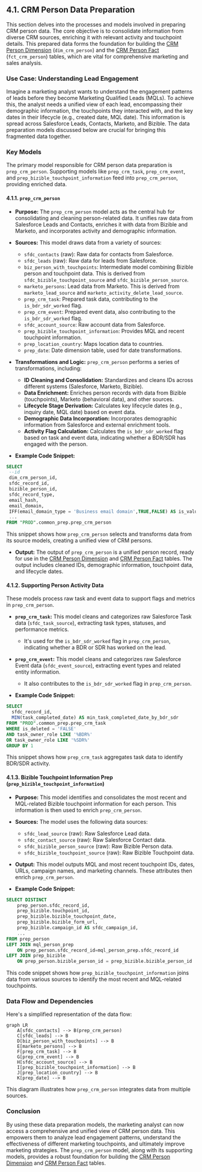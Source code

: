 ## 4.1. CRM Person Data Preparation

This section delves into the processes and models involved in preparing CRM person data. The core objective is to consolidate information from diverse CRM sources, enriching it with relevant activity and touchpoint details. This prepared data forms the foundation for building the [CRM Person Dimension](chapter_320.md) (`dim_crm_person`) and the [CRM Person Fact](chapter_320.md) (`fct_crm_person`) tables, which are vital for comprehensive marketing and sales analysis.

### Use Case: Understanding Lead Engagement

Imagine a marketing analyst wants to understand the engagement patterns of leads before they become Marketing Qualified Leads (MQLs). To achieve this, the analyst needs a unified view of each lead, encompassing their demographic information, the touchpoints they interacted with, and the key dates in their lifecycle (e.g., created date, MQL date). This information is spread across Salesforce Leads, Contacts, Marketo, and Bizible. The data preparation models discussed below are crucial for bringing this fragmented data together.

### Key Models

The primary model responsible for CRM person data preparation is `prep_crm_person`. Supporting models like `prep_crm_task`, `prep_crm_event`, and `prep_bizible_touchpoint_information` feed into `prep_crm_person`, providing enriched data.

#### 4.1.1. `prep_crm_person`

*   **Purpose:** The `prep_crm_person` model acts as the central hub for consolidating and cleaning person-related data. It unifies raw data from Salesforce Leads and Contacts, enriches it with data from Bizible and Marketo, and incorporates activity and demographic information.

*   **Sources:** This model draws data from a variety of sources:
    *   `sfdc_contacts` (raw): Raw data for contacts from Salesforce.
    *   `sfdc_leads` (raw): Raw data for leads from Salesforce.
    *   `biz_person_with_touchpoints`: Intermediate model combining Bizible person and touchpoint data. This is derived from `sfdc_bizible_touchpoint_source` and `sfdc_bizible_person_source`.
    *   `marketo_persons`: Lead data from Marketo. This is derived from `marketo_lead_source` and `marketo_activity_delete_lead_source`.
    *   `prep_crm_task`: Prepared task data, contributing to the `is_bdr_sdr_worked` flag.
    *   `prep_crm_event`: Prepared event data, also contributing to the `is_bdr_sdr_worked` flag.
    *   `sfdc_account_source`: Raw account data from Salesforce.
    *   `prep_bizible_touchpoint_information`: Provides MQL and recent touchpoint information.
    *   `prep_location_country`: Maps location data to countries.
    *    `prep_date`: Date dimension table, used for date transformations.

*   **Transformations and Logic:** `prep_crm_person` performs a series of transformations, including:
    *   **ID Cleaning and Consolidation:** Standardizes and cleans IDs across different systems (Salesforce, Marketo, Bizible).
    *   **Data Enrichment:** Enriches person records with data from Bizible (touchpoints), Marketo (behavioral data), and other sources.
    *   **Lifecycle Stage Derivation:** Calculates key lifecycle dates (e.g., inquiry date, MQL date) based on event data.
    *   **Demographic Data Incorporation:** Incorporates demographic information from Salesforce and external enrichment tools.
    *   **Activity Flag Calculation:** Calculates the `is_bdr_sdr_worked` flag based on task and event data, indicating whether a BDR/SDR has engaged with the person.

*   **Example Code Snippet:**

 ```sql
 SELECT
  --id
  dim_crm_person_id,
  sfdc_record_id,
  bizible_person_id,
  sfdc_record_type,
  email_hash,
  email_domain,
  IFF(email_domain_type = 'Business email domain',TRUE,FALSE) AS is_valuable_signup,
  ...
 FROM "PROD".common_prep.prep_crm_person
 ```

This snippet shows how `prep_crm_person` selects and transforms data from its source models, creating a unified view of CRM persons.

*   **Output:** The output of `prep_crm_person` is a unified person record, ready for use in the [CRM Person Dimension](chapter_320.md) and [CRM Person Fact](chapter_320.md) tables. The output includes cleaned IDs, demographic information, touchpoint data, and lifecycle dates.

#### 4.1.2. Supporting Person Activity Data

These models process raw task and event data to support flags and metrics in `prep_crm_person`.

*   **`prep_crm_task`:** This model cleans and categorizes raw Salesforce Task data (`sfdc_task_source`), extracting task types, statuses, and performance metrics.

    *   It's used for the `is_bdr_sdr_worked` flag in `prep_crm_person`, indicating whether a BDR or SDR has worked on the lead.

*   **`prep_crm_event`:** This model cleans and categorizes raw Salesforce Event data (`sfdc_event_source`), extracting event types and related entity information.

    *   It also contributes to the `is_bdr_sdr_worked` flag in `prep_crm_person`.

*   **Example Code Snippet:**

```sql
SELECT
  sfdc_record_id,
  MIN(task_completed_date) AS min_task_completed_date_by_bdr_sdr
FROM "PROD".common_prep.prep_crm_task
WHERE is_deleted = 'FALSE'
AND task_owner_role LIKE '%BDR%'
OR task_owner_role LIKE '%SDR%'
GROUP BY 1
```

This snippet shows how `prep_crm_task` aggregates task data to identify BDR/SDR activity.

#### 4.1.3. Bizible Touchpoint Information Prep (`prep_bizible_touchpoint_information`)

*   **Purpose:** This model identifies and consolidates the most recent and MQL-related Bizible touchpoint information for each person. This information is then used to enrich `prep_crm_person`.

*   **Sources:** The model uses the following data sources:
    *   `sfdc_lead_source` (raw): Raw Salesforce Lead data.
    *   `sfdc_contact_source` (raw): Raw Salesforce Contact data.
    *   `sfdc_bizible_person_source` (raw): Raw Bizible Person data.
    *   `sfdc_bizible_touchpoint_source` (raw): Raw Bizible Touchpoint data.

*   **Output:** This model outputs MQL and most recent touchpoint IDs, dates, URLs, campaign names, and marketing channels. These attributes then enrich `prep_crm_person`.

*   **Example Code Snippet:**

```sql
SELECT DISTINCT
    prep_person.sfdc_record_id,
    prep_bizible.touchpoint_id,
    prep_bizible.bizible_touchpoint_date,
    prep_bizible.bizible_form_url,
    prep_bizible.campaign_id AS sfdc_campaign_id,
    ...
FROM prep_person
LEFT JOIN mql_person_prep
    ON prep_person.sfdc_record_id=mql_person_prep.sfdc_record_id
LEFT JOIN prep_bizible
    ON prep_person.bizible_person_id = prep_bizible.bizible_person_id
```

This code snippet shows how `prep_bizible_touchpoint_information` joins data from various sources to identify the most recent and MQL-related touchpoints.

### Data Flow and Dependencies

Here's a simplified representation of the data flow:

```mermaid
graph LR
    A[sfdc_contacts] --> B(prep_crm_person)
    C[sfdc_leads] --> B
    D[biz_person_with_touchpoints] --> B
    E[marketo_persons] --> B
    F[prep_crm_task] --> B
    G[prep_crm_event] --> B
    H[sfdc_account_source] --> B
    I[prep_bizible_touchpoint_information] --> B
    J[prep_location_country] --> B
    K[prep_date] --> B
```

This diagram illustrates how `prep_crm_person` integrates data from multiple sources.

### Conclusion

By using these data preparation models, the marketing analyst can now access a comprehensive and unified view of CRM person data. This empowers them to analyze lead engagement patterns, understand the effectiveness of different marketing touchpoints, and ultimately improve marketing strategies. The `prep_crm_person` model, along with its supporting models, provides a robust foundation for building the [CRM Person Dimension](chapter_320.md) and [CRM Person Fact](chapter_320.md) tables.
